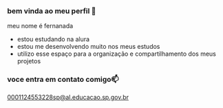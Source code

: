 ### bem vinda ao meu perfil 🐻

meu nome é fernanada 

- estou estudando na alura 
- estou me desenvolvendo muito nos meus estudos
- utilizo esse espaço para a organização e compartilhamento dos meus projetos

### voce entra em contato comigo📫

0001124553228sp@al.educacao.sp.gov.br


